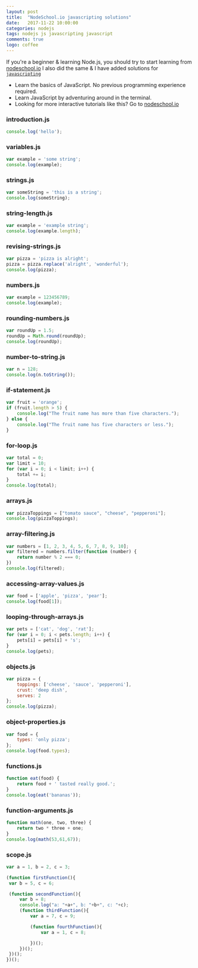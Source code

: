```yaml
---
layout: post
title:  "NodeSchool.io javascripting solutions"
date:   2017-11-22 10:00:00
categories: nodejs
tags: nodejs js javascripting javascript
comments: true
logo: coffee
---
```


If you're a beginner & learning Node.js, you should try to start learning from [nodeschool.io](https://nodeschool.io/)
I also did the same & I have added solutions for [`javascripting` ](https://github.com/workshopper/javascripting)

* Learn the basics of JavaScript. No previous programming experience required.
* Learn JavaScript by adventuring around in the terminal.
* Looking for more interactive tutorials like this? Go to [nodeschool.io](https://nodeschool.io/)

### introduction.js

```javascript
console.log('hello');
```

### variables.js

```javascript
var example = 'some string';
console.log(example);
```

### strings.js

```javascript
var someString = 'this is a string';
console.log(someString);
```

### string-length.js

```javascript
var example = 'example string';
console.log(example.length);
```

### revising-strings.js

```javascript
var pizza = 'pizza is alright';
pizza = pizza.replace('alright', 'wonderful');
console.log(pizza);
```

### numbers.js

```javascript
var example = 123456789;
console.log(example);
```

### rounding-numbers.js

```javascript
var roundUp = 1.5;
roundUp = Math.round(roundUp);
console.log(roundUp);
```

### number-to-string.js

```javascript
var n = 128;
console.log(n.toString());
```

### if-statement.js

```javascript
var fruit = 'orange';
if (fruit.length > 5) {
	console.log("The fruit name has more than five characters.");
} else {
	console.log("The fruit name has five characters or less.");
}
```

### for-loop.js

```javascript
var total = 0;
var limit = 10;
for (var i = 0; i < limit; i++) {
	total += i;
}
console.log(total);
```

### arrays.js

```javascript
var pizzaToppings = ["tomato sauce", "cheese", "pepperoni"];
console.log(pizzaToppings);
```

### array-filtering.js

```javascript
var numbers = [1, 2, 3, 4, 5, 6, 7, 8, 9, 10];
var filtered = numbers.filter(function (number) {
	return number % 2 === 0;
})
console.log(filtered);
```

### accessing-array-values.js

```javascript
var food = ['apple', 'pizza', 'pear'];
console.log(food[1]);
```

### looping-through-arrays.js

```javascript
var pets = ['cat', 'dog', 'rat'];
for (var i = 0; i < pets.length; i++) {
	pets[i] = pets[i] + 's';
}
console.log(pets);
```

### objects.js

```javascript
var pizza = {  
	toppings: ['cheese', 'sauce', 'pepperoni'],  
	crust: 'deep dish',  
	serves: 2  
};
console.log(pizza);
```

### object-properties.js

```javascript
var food = {  
	types: 'only pizza';
};
console.log(food.types);
```

### functions.js

```javascript
function eat(food) {
	return food + ' tasted really good.';
}
console.log(eat('bananas'));
```

### function-arguments.js

```javascript
function math(one, two, three) {
	return two * three + one;
}
console.log(math(53,61,67));
```

### scope.js

```javascript
var a = 1, b = 2, c = 3;  

(function firstFunction(){  
 var b = 5, c = 6;  

 (function secondFunction(){  
     var b = 8;  
     console.log("a: "+a+", b: "+b+", c: "+c);
     (function thirdFunction(){  
         var a = 7, c = 9;  

         (function fourthFunction(){  
             var a = 1, c = 8;  

         })();  
     })();  
 })();  
})(); 
```
